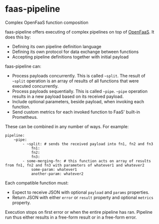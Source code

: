 # faas-pipeline
Complex OpenFaaS function composition

faas-pipeline offers executing of complex pipelines on top of [OpenFaaS](https://github.com/ierceg/faas). It does this by:

* Defining its own pipeline definition language
* Defining its own protocol for data exchange between functions
* Accepting pipeline definitions together with initial payload

faas-pipeline can:

* Process payloads concurrently. This is called `~split`. The result of `~split` operation is an array of results of all functions that were executed concurrently.
* Process payloads sequentially. This is called `~pipe`. `~pipe` operation results in a new payload based on its received payload.
* Include optional parameters, beside payload, when invoking each function.
* Send custom metrics for each invoked function to FaaS' built-in Prometheus.

These can be combined in any number of ways. For example:

```
pipeline:
	~pipe:
		- ~split: # sends the received payload into fn1, fn2 and fn3
			fn1:
			fn2:
			fn3:
		- some-merging-fn: # this function acts on array of results from fn1, fn2 and fn3 with parameters of whatever1 and whatever2
			some-param: whatever1
			another-param: whatever2
```

Each compatible function must:

* Expect to receive JSON with optional `payload` and `params` properties.
* Return JSON with either `error` or `result` property and optional `metrics` property.

Execution stops on first error or when the entire pipeline has ran. Pipeline run thus either results in a free-form result or in a free-form error.
